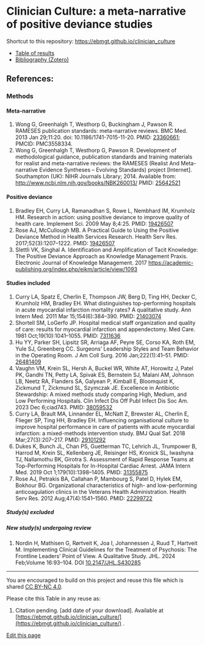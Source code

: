 <h1>Clinician Culture: a meta-narrative of positive deviance studies</h1>

Shortcut to this repository: https://ebmgt.github.io/clinician_culture

<ul>
  <!--<li><a href="https://github.com/ebmgt/clinician_culture/tree/main/data_and_code">Data and code</a></li>-->
  <li><a href="https://github.com/ebmgt/clinician_culture/tree/main/results">Table of results</a></li>
  <li><a href="https://www.zotero.org/groups/612700/thriving.worksites/collections/PWNDFUL3">Bibliography (Zotero)</a></li>
</ul>

References:
----------------------------------
### Methods
#### Meta-narrative
1. Wong G, Greenhalgh T, Westhorp G, Buckingham J, Pawson R. RAMESES publication standards: meta-narrative reviews. BMC Med. 2013 Jan 29;11:20. doi: 10.1186/1741-7015-11-20. PMID: [23360661](http://pubmed.gov/23360661); PMCID: PMC3558334.
2. Wong G, Greenhalgh T, Westhorp G, Pawson R. Development of methodological guidance, publication standards and training materials for realist and meta-narrative reviews: the RAMESES (Realist And Meta-narrative Evidence Syntheses – Evolving Standards) project [Internet]. Southampton (UK): NIHR Journals Library; 2014. Available from: http://www.ncbi.nlm.nih.gov/books/NBK260013/ PMID: [25642521](http://pubmed.gov/25642521)
#### Positive deviance
1. Bradley EH, Curry LA, Ramanadhan S, Rowe L, Nembhard IM, Krumholz HM. Research in action: using positive deviance to improve quality of health care. Implement Sci. 2009 May 8;4:25. PMID: [19426507](http://pubmed.gov/19426507)
2. Rose AJ, McCullough MB. A Practical Guide to Using the Positive Deviance Method in Health Services Research. Health Serv Res. 2017;52(3):1207–1222. PMID: [19426507](http://pubmed.gov/19426507)
3. Slettli VK, Singhal A. Identification and Amplification of Tacit Knowledge: The Positive Deviance Approach as Knowledge Management Praxis. Electronic Journal of Knowledge Management. 2017 https://academic-publishing.org/index.php/ejkm/article/view/1093
#### Studies included
1. Curry LA, Spatz E, Cherlin E, Thompson JW, Berg D, Ting HH, Decker C, Krumholz HM, Bradley EH. What distinguishes top-performing hospitals in acute myocardial infarction mortality rates? A qualitative study. Ann Intern Med. 2011 Mar 15;154(6):384–390. PMID: [21403074](http://pubmed.gov/21403074)
2. Shortell SM, LoGerfo JP. Hospital medical staff organization and quality of care: results for myocardial infarction and appendectomy. Med Care. 1981 Oct;19(10):1041–1055. PMID: [7311636](http://pubmed.gov/7311636)
3. Hu YY, Parker SH, Lipsitz SR, Arriaga AF, Peyre SE, Corso KA, Roth EM, Yule SJ, Greenberg CC. Surgeons’ Leadership Styles and Team Behavior in the Operating Room. J Am Coll Surg. 2016 Jan;222(1):41–51. PMID: [26481409](http://pubmed.gov/26481409)
4. Vaughn VM, Krein SL, Hersh A, Buckel WR, White AT, Horowitz J, Patel PK, Gandhi TN, Petty LA, Spivak ES, Bernstein SJ, Malani AM, Johnson LB, Neetz RA, Flanders SA, Galyean P, Kimball E, Bloomquist K, Zickmund T, Zickmund SL, Szymczak JE. Excellence in Antibiotic Stewardship: A mixed methods study comparing High, Medium, and Low Performing Hospitals. Clin Infect Dis Off Publ Infect Dis Soc Am. 2023 Dec 6;ciad743. PMID: [38059532](http://pubmed.gov/38059532)
5. Curry LA, Brault MA, Linnander EL, McNatt Z, Brewster AL, Cherlin E, Flieger SP, Ting HH, Bradley EH. Influencing organisational culture to improve hospital performance in care of patients with acute myocardial infarction: a mixed-methods intervention study. BMJ Qual Saf. 2018 Mar;27(3):207–217. PMID: [29101292](http://pubmed.gov/29101292)
6. Dukes K, Bunch JL, Chan PS, Guetterman TC, Lehrich JL, Trumpower B, Harrod M, Krein SL, Kellenberg JE, Reisinger HS, Kronick SL, Iwashyna TJ, Nallamothu BK, Girotra S. Assessment of Rapid Response Teams at Top-Performing Hospitals for In-Hospital Cardiac Arrest. JAMA Intern Med. 2019 Oct 1;179(10):1398–1405. PMID: [31355875](http://pubmed.gov/31355875)
7. Rose AJ, Petrakis BA, Callahan P, Mambourg S, Patel D, Hylek EM, Bokhour BG. Organizational characteristics of high- and low-performing anticoagulation clinics in the Veterans Health Administration. Health Serv Res. 2012 Aug;47(4):1541–1560. PMID: [22299722](http://pubmed.gov/22299722)
##### Study(s) excluded
##### New study(s) undergoing review
1.  Nordin H, Mathisen G, Rørtveit K, Joa I, Johannessen J, Ruud T, Hartveit M. Implementing Clinical Guidelines for the Treatment of Psychosis: The Frontline Leaders’ Point of View. A Qualitative Study. JHL. 2024 Feb;Volume 16:93–104. DOI [10.2147/JHL.S430285](http://doi.org/10.2147/JHL.S430285)


----------------------------------
You are encouraged to build on this project and reuse this file which is shared [CC BY-NC 4.0](https://creativecommons.org/licenses/by-nc/4.0/). 

Please cite this Table in any reuse as:
1. Citation pending. [add date of your download]. Available at [https://ebmgt.github.io/clinician_culture/](https://ebmgt.github.io/clinician_culture/) .

<div><a href="https://github.com/ebmgt/clinician_culture/edit/main/README.md">Edit this page</a></div>
